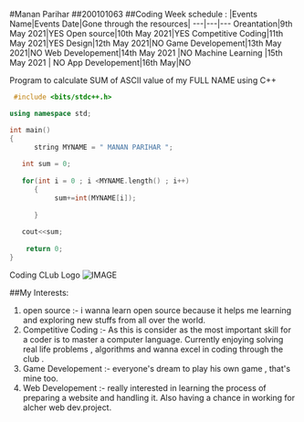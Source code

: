#Manan Parihar
##200101063
##Coding Week schedule :
|Events Name|Events Date|Gone through the resources| 
---|---|---
Oreantation|9th May 2021|YES
Open source|10th May 2021|YES
Competitive Coding|11th May 2021|YES
Design|12th May 2021|NO
Game Developement|13th May 2021|NO
Web Developement|14th May 2021 |NO
Machine Learning |15th May 2021 | NO
App Developement|16th May|NO


Program to calculate SUM of ASCII value of my FULL NAME using C++

```c++
 #include <bits/stdc++.h>

using namespace std;

int main()
{
      string MYNAME = " MANAN PARIHAR ";
   
   int sum = 0;
   
   for(int i = 0 ; i <MYNAME.length() ; i++)
      {
           sum+=int(MYNAME[i]);
          
      }    
   
   cout<<sum;
   
    return 0;
}
```
Coding CLub Logo
![IMAGE]( https://images-ext-1.discordapp.net/external/XmfrbOpf-RANMn_xfzAT4zqvG6AFb-JqCqC1h8fqMMU/https/d1fdloi71mui9q.cloudfront.net/oUyfr13QXOJdLesNcIxo_24pdZiF9M4q8Xx6d?width=426&height=426)

##My Interests:
1. open source :- i wanna learn open source because it helps me learning and exploring new stuffs from all over the world.
2. Competitive Coding :- As this is consider as the most important skill for a coder is to master a computer language.  Currently enjoying solving real life problems , algorithms and wanna excel in coding through the club .
3. Game Developement :- everyone's dream to play his own game , that's mine too.
4. Web Developement :- really interested in learning the process of preparing a website and handling it. Also having a chance in working for alcher web dev.project.       


